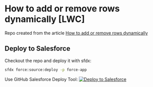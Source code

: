 # How to add or remove rows dynamically [LWC]

Repo created from the article [How to add or remove rows dynamically](https://www.sfwiki.de/how-to-add-or-remove-rows-dynamically-lwc/)

## Deploy to Salesforce

Checkout the repo and deploy it with sfdx:
```sh
sfdx force:source:deploy -p force-app
```

Use GitHub Salesforce Deploy Tool:
[<img alt="Deploy to Salesforce" src="https://raw.githubusercontent.com/afawcett/githubsfdeploy/master/src/main/webapp/resources/img/deploy.png"/>](https://githubsfdeploy.herokuapp.com/?owner=tprouvot&repo=lwcDynamicRecordRowsCreation&ref=main)
